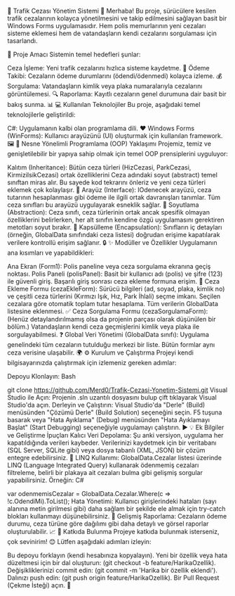 🚗 Trafik Cezası Yönetim Sistemi 👮
Merhaba! Bu proje, sürücülere kesilen trafik cezalarının kolayca yönetilmesini ve takip edilmesini sağlayan basit bir Windows Forms uygulamasıdır. Hem polis memurlarının yeni cezaları sisteme eklemesi hem de vatandaşların kendi cezalarını sorgulaması için tasarlandı.

🎯 Proje Amacı
Sistemin temel hedefleri şunlar:

Ceza İşleme: Yeni trafik cezalarını hızlıca sisteme kaydetme. 📝
Ödeme Takibi: Cezaların ödeme durumlarını (ödendi/ödenmedi) kolayca izleme. 💰
Sorgulama: Vatandaşların kimlik veya plaka numaralarıyla cezalarını görüntülemesi. 🔍
Raporlama: Kayıtlı cezaların genel durumuna dair basit bir bakış sunma. 📊
💻 Kullanılan Teknolojiler
Bu proje, aşağıdaki temel teknolojilerle geliştirildi:

C#: Uygulamanın kalbi olan programlama dili. ❤️
Windows Forms (WinForms): Kullanıcı arayüzünü (UI) oluşturmak için kullanılan framework. 🖼️
🚀 Nesne Yönelimli Programlama (OOP) Yaklaşımı
Projemiz, temiz ve genişletilebilir bir yapıya sahip olmak için temel OOP prensiplerini uyguluyor:

Kalıtım (Inheritance): Bütün ceza türleri (HizCezasi, ParkCezasi, KirmiziIsikCezasi) ortak özelliklerini Ceza adındaki soyut (abstract) temel sınıftan miras alır. Bu sayede kod tekrarını önleriz ve yeni ceza türleri eklemek çok kolaylaşır. 🌳
Arayüz (Interface): IOdenecek arayüzü, ceza tutarının hesaplanması gibi ödeme ile ilgili ortak davranışları tanımlar. Tüm ceza sınıfları bu arayüzü uygulayarak esneklik sağlar. 🤝
Soyutlama (Abstraction): Ceza sınıfı, ceza türlerinin ortak ancak spesifik olmayan özelliklerini belirlerken, her alt sınıfın kendine özgü uygulamasını gerektiren metotları soyut bırakır. 👻
Kapsülleme (Encapsulation): Sınıfların iç detayları (örneğin, GlobalData sınıfındaki ceza listesi) doğrudan erişime kapatılarak verilere kontrollü erişim sağlanır. 🔒
✨ Modüller ve Özellikler
Uygulamanın ana kısımları ve yapabildikleri:

Ana Ekran (Form1): Polis paneline veya ceza sorgulama ekranına geçiş noktası.
Polis Paneli (polisPanel): Basit bir kullanıcı adı (polis) ve şifre (123) ile güvenli giriş. Başarılı giriş sonrası ceza ekleme formuna erişim. 🔐
Ceza Ekleme Formu (cezaEkleForm): Sürücü bilgileri (ad, soyad, plaka, kimlik no) ve çeşitli ceza türlerini (Kırmızı Işık, Hız, Park İhlali) seçme imkanı. Seçilen cezalara göre otomatik toplam tutar hesaplama. Tüm verilerin GlobalData listesine eklenmesi. ✅
Ceza Sorgulama Formu (cezaSorgulamaForm): (Henüz detaylandırılmamış olsa da projenin parçası olarak düşünülen bir bölüm.) Vatandaşların kendi ceza geçmişlerini kimlik veya plaka ile sorgulayabilmesi. ❓
Global Veri Yönetimi (GlobalData sınıfı): Uygulama genelindeki tüm cezaların tutulduğu merkezi bir liste. Bütün formlar aynı ceza verisine ulaşabilir. 🌍
⚙️ Kurulum ve Çalıştırma
Projeyi kendi bilgisayarınızda çalıştırmak için izlemeniz gereken adımlar:

Depoyu Klonlayın:
Bash

git clone https://github.com/Merd0/Trafik-Cezasi-Yonetim-Sistemi.git
Visual Studio ile Açın:
Projenin .sln uzantılı dosyasını bulup çift tıklayarak Visual Studio'da açın.
Derleyin ve Çalıştırın:
Visual Studio'da "Derle" (Build) menüsünden "Çözümü Derle" (Build Solution) seçeneğini seçin.
F5 tuşuna basarak veya "Hata Ayıklama" (Debug) menüsünden "Hata Ayıklamayı Başlat" (Start Debugging) seçeneğiyle uygulamayı çalıştırın. ▶️
💡 Ek Bilgiler ve Geliştirme İpuçları
Kalıcı Veri Depolama: Şu anki versiyon, uygulama her kapatıldığında verileri kaybeder. Verilerinizi kaydetmek için bir veritabanı (SQL Server, SQLite gibi) veya dosya tabanlı (XML, JSON) bir çözüm entegre edebilirsiniz. 💾
LINQ Kullanımı: GlobalData.Cezalar listesi üzerinde LINQ (Language Integrated Query) kullanarak ödenmemiş cezaları filtreleme, belirli bir plakaya ait cezaları bulma gibi gelişmiş sorgular yapabilirsiniz. Örneğin:
C#

var odenmemisCezalar = GlobalData.Cezalar.Where(c => !c.OdendiMi).ToList();
Hata Yönetimi: Kullanıcı girişlerindeki hataları (sayı alanına metin girilmesi gibi) daha sağlam bir şekilde ele almak için try-catch blokları kullanmayı düşünebilirsiniz. 🚫
Gelişmiş Raporlama: Cezaların ödeme durumu, ceza türüne göre dağılımı gibi daha detaylı ve görsel raporlar oluşturulabilir. 📈
🤝 Katkıda Bulunma
Projeye katkıda bulunmak isterseniz, çok sevinirim! 😊 Lütfen aşağıdaki adımları izleyin:

Bu depoyu forklayın (kendi hesabınıza kopyalayın).
Yeni bir özellik veya hata düzeltmesi için bir dal oluşturun: (git checkout -b feature/HarikaOzellik).
Değişikliklerinizi commit edin: (git commit -m 'Harika bir özellik eklendi').
Dalınızı push edin: (git push origin feature/HarikaOzellik).
Bir Pull Request (Çekme İsteği) açın. 🚀
